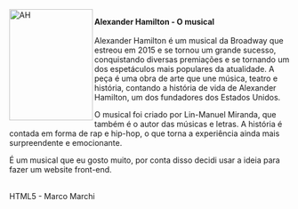 
<img align="left" width="150px" height="200px" src="https://i.pinimg.com/originals/15/c5/d1/15c5d15c6b9515de238adeb177754266.jpg" alt="AH">
</IMG>
<p class="texto"><strong> Alexander Hamilton - O musical</strong> <br><br>Alexander Hamilton é um musical da Broadway que estreou em 2015 e se tornou um grande sucesso, conquistando diversas premiações e se tornando um dos espetáculos mais populares da atualidade. A peça é uma obra de arte que une música, teatro e história, contando a história de vida de Alexander Hamilton, um dos fundadores dos Estados Unidos.

O musical foi criado por Lin-Manuel Miranda, que também é o autor das músicas e letras. A história é contada em forma de rap e hip-hop, o que torna a experiência ainda mais surpreendente e emocionante.

É um musical que eu gosto muito, por conta disso decidi usar a ideia para fazer um website front-end.
<br><br>

HTML5 - Marco Marchi
</p>
